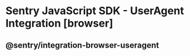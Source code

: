 # Sentry JavaScript SDK - UserAgent Integration [browser]

## @sentry/integration-browser-useragent

